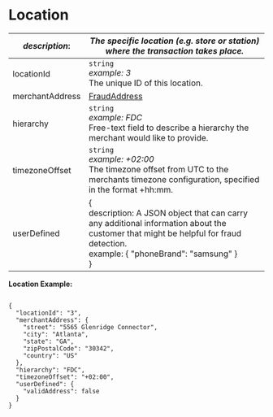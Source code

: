 
# Location

| *description*: | *The specific location (e.g. store or station) where the transaction takes place.*|
|----|----|
| locationId |    ``` string ```   <br/> *example: 3* <br/> The unique ID of this location.|
| merchantAddress | [FraudAddress](?path=docs/schemas-md/FraudAddress.md)|
| hierarchy |    ``` string ```  <br/> *example: FDC* <br/> Free-text field to describe a hierarchy the merchant would like to provide.|
| timezoneOffset |    ``` string ```  <br/> *example: +02:00* <br/> The timezone offset from UTC to the merchants timezone configuration, specified in the format +hh:mm.|
| userDefined |   {<br/> description: A JSON object that can carry any additional information about the customer that might be helpful for fraud detection. <br/> example:  { "phoneBrand": "samsung" }<br/> }|

**Location Example:**

```{r}

{
  "locationId": "3",
  "merchantAddress": {
    "street": "5565 Glenridge Connector",
    "city": "Atlanta",
    "state": "GA",
    "zipPostalCode": "30342",
    "country": "US"
  },
  "hierarchy": "FDC",
  "timezoneOffset": "+02:00",
  "userDefined": {
    "validAddress": false
  }
}
```






